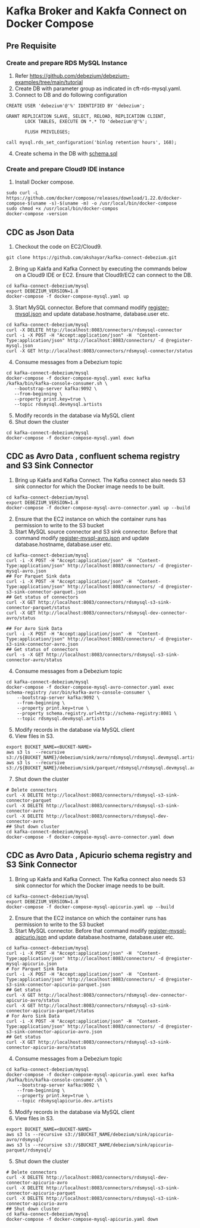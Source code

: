 # Kafka Broker and Kakfa Connect on Docker Compose
## Pre Requisite
### Create and prepare RDS MySQL Instance 
1. Refer https://github.com/debezium/debezium-examples/tree/main/tutorial
2. Create DB with parameter group as indicated in cft-rds-mysql.yaml.
3. Connect to DB and do following configuration
```shell
CREATE USER 'debezium'@'%' IDENTIFIED BY 'debezium'; 

GRANT REPLICATION SLAVE, SELECT, RELOAD, REPLICATION CLIENT, 
       LOCK TABLES, EXECUTE ON *.* TO 'debezium'@'%'; 
       
       FLUSH PRIVILEGES;
       
call mysql.rds_set_configuration('binlog retention hours', 168);
```
4. Create schema in the DB with [schema.sql](./schema.sql)

### Create and prepare Cloud9 IDE instance
1. Install Docker compose. 
```shell
sudo curl -L https://github.com/docker/compose/releases/download/1.22.0/docker-compose-$(uname -s)-$(uname -m) -o /usr/local/bin/docker-compose
sudo chmod +x /usr/local/bin/docker-compos
docker-compose -version
```

## CDC as Json Data
1. Checkout the code on EC2/Cloud9.
```shell
git clone https://github.com/akshayar/kafka-connect-debezium.git
```
2. Bring up Kakfa and Kafka Connect by executing the commands below on a Cloud9 IDE or EC2. Ensure that Cloud9/EC2 can connect to the DB. 
```shell
cd kafka-connect-debezium/mysql
export DEBEZIUM_VERSION=1.8
docker-compose -f docker-compose-mysql.yaml up
```
3. Start MySQL connector. Before that command modify [register-mysql.json](./register-mysql.json) and update database.hostname, database.user etc. 
```shell
cd kafka-connect-debezium/mysql
curl -X DELETE http://localhost:8083/connectors/rdsmysql-connector
curl -i -X POST -H "Accept:application/json" -H  "Content-Type:application/json" http://localhost:8083/connectors/ -d @register-mysql.json
curl -X GET http://localhost:8083/connectors/rdsmysql-connector/status
```
4. Consume messages from a Debezium topic
```shell
cd kafka-connect-debezium/mysql
docker-compose -f docker-compose-mysql.yaml exec kafka /kafka/bin/kafka-console-consumer.sh \
   --bootstrap-server kafka:9092 \
   --from-beginning \
   --property print.key=true \
   --topic rdsmysql.devmysql.artists
```   
5. Modify records in the database via MySQL client
6. Shut down the cluster
```shell
cd kafka-connect-debezium/mysql
docker-compose -f docker-compose-mysql.yaml down
``` 

## CDC as Avro Data , confluent schema registry and S3 Sink Connector
1. Bring up Kakfa and Kafka Connect. The Kafka connect also needs S3 sink connector for which the Docker image needs to be built. 
```shell
cd kafka-connect-debezium/mysql
export DEBEZIUM_VERSION=1.8
docker-compose -f docker-compose-mysql-avro-connector.yaml up --build
```
2. Ensure that the EC2 instance on which the container runs has permission to write to the S3 bucket
3. Start MySQL source connector and S3 sink connector. Before that command modify [register-mysql-avro.json](./register-mysql-avro.json) and update database.hostname, database.user etc.
```shell
cd kafka-connect-debezium/mysql
curl -i -X POST -H "Accept:application/json" -H  "Content-Type:application/json" http://localhost:8083/connectors/ -d @register-mysql-avro.json
## For Parquet Sink data
curl -i -X POST -H "Accept:application/json" -H  "Content-Type:application/json" http://localhost:8083/connectors/ -d @register-s3-sink-connector-parquet.json
## Get status of connectors
curl -X GET http://localhost:8083/connectors/rdsmysql-s3-sink-connector-parquet/status
curl -X GET http://localhost:8083/connectors/rdsmysql-dev-connector-avro/status

## For Avro Sink Data
curl -i -X POST -H "Accept:application/json" -H  "Content-Type:application/json" http://localhost:8083/connectors/ -d @register-s3-sink-connector-avro.json
## Get status of connectors
curl -s -X GET http://localhost:8083/connectors/rdsmysql-s3-sink-connector-avro/status
```
4. Consume messages from a Debezium topic
```shell
cd kafka-connect-debezium/mysql
docker-compose -f docker-compose-mysql-avro-connector.yaml exec schema-registry /usr/bin/kafka-avro-console-consumer \
    --bootstrap-server kafka:9092 \
    --from-beginning \
    --property print.key=true \
    --property schema.registry.url=http://schema-registry:8081 \
    --topic rdsmysql.devmysql.artists
```   
5. Modify records in the database via MySQL client
6. View files in S3.
```shell
export BUCKET_NAME=<BUCKET-NAME>
aws s3 ls  --recursive s3://${BUCKET_NAME}/debezium/sink/avro/rdsmysql/rdsmysql.devmysql.artists/
aws s3 ls  --recursive s3://${BUCKET_NAME}/debezium/sink/parquet/rdsmysql/rdsmysql.devmysql.artists/
```
7. Shut down the cluster
```shell
# Delete connectors
curl -X DELETE http://localhost:8083/connectors/rdsmysql-s3-sink-connector-parquet
curl -X DELETE http://localhost:8083/connectors/rdsmysql-s3-sink-connector-avro
curl -X DELETE http://localhost:8083/connectors/rdsmysql-dev-connector-avro
## Shut down cluster
cd kafka-connect-debezium/mysql
docker-compose -f docker-compose-mysql-avro-connector.yaml down
``` 
## CDC as Avro Data , Apicurio schema registry and S3 Sink Connector
1. Bring up Kakfa and Kafka Connect. The Kafka connect also needs S3 sink connector for which the Docker image needs to be built.
```shell
cd kafka-connect-debezium/mysql
export DEBEZIUM_VERSION=1.8
docker-compose -f docker-compose-mysql-apicurio.yaml up --build
```
2. Ensure that the EC2 instance on which the container runs has permission to write to the S3 bucket
3. Start MySQL connector.  Before that command modify [register-mysql-apicurio.json](./register-mysql-apicurio.json) and update database.hostname, database.user etc.
```shell
cd kafka-connect-debezium/mysql
curl -i -X POST -H "Accept:application/json" -H  "Content-Type:application/json" http://localhost:8083/connectors/ -d @register-mysql-apicurio.json
# For Parquet Sink Data
curl -i -X POST -H "Accept:application/json" -H  "Content-Type:application/json" http://localhost:8083/connectors/ -d @register-s3-sink-connector-apicurio-parquet.json 
## Get status
curl -X GET http://localhost:8083/connectors/rdsmysql-dev-connector-apicurio-avro/status
curl -X GET http://localhost:8083/connectors/rdsmysql-s3-sink-connector-apicurio-parquet/status
# For Avro Sink Data
curl -i -X POST -H "Accept:application/json" -H  "Content-Type:application/json" http://localhost:8083/connectors/ -d @register-s3-sink-connector-apicurio-avro.json 
## Get status
curl -X GET http://localhost:8083/connectors/rdsmysql-s3-sink-connector-apicurio-avro/status
```
4. Consume messages from a Debezium topic
```shell
cd kafka-connect-debezium/mysql
docker-compose -f docker-compose-mysql-apicurio.yaml exec kafka /kafka/bin/kafka-console-consumer.sh \
    --bootstrap-server kafka:9092 \
    --from-beginning \
    --property print.key=true \
    --topic rdsmysqlapicurio.dev.artists

```   
5. Modify records in the database via MySQL client
6. View files in S3.
```shell
export BUCKET_NAME=<BUCKET-NAME>
aws s3 ls --recursive s3://$BUCKET_NAME/debezium/sink/apicurio-avro/rdsmysql/
aws s3 ls --recursive s3://$BUCKET_NAME/debezium/sink/apicurio-parquet/rdsmysql/

```
5. Shut down the cluster
```shell
# Delete connectors
curl -X DELETE http://localhost:8083/connectors/rdsmysql-dev-connector-apicurio-avro
curl -X DELETE http://localhost:8083/connectors/rdsmysql-s3-sink-connector-apicurio-parquet
curl -X DELETE http://localhost:8083/connectors/rdsmysql-s3-sink-connector-apicurio-avro
## Shut down cluster
cd kafka-connect-debezium/mysql
docker-compose -f docker-compose-mysql-apicurio.yaml down
``` 
